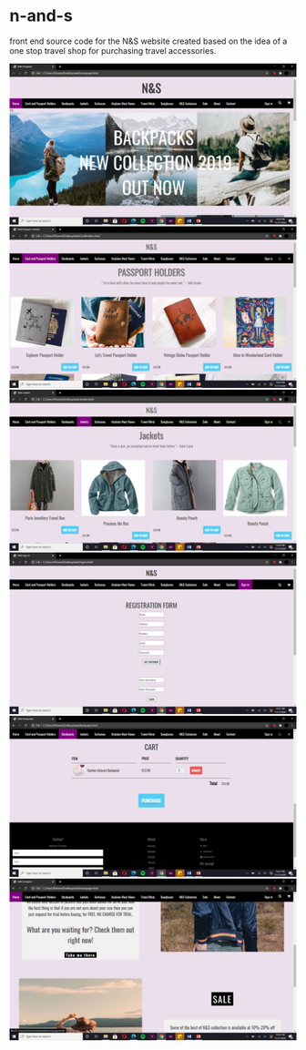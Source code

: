 # n-and-s
front end source code for the N&amp;S website created based on the idea of a one stop travel shop for purchasing travel accessories.


![alt text](https://github.com/ShireenPatel/n-and-s/blob/master/outputImages/Screenshot%20(102).png?raw=true)
![alt text](https://github.com/ShireenPatel/n-and-s/blob/master/outputImages/Screenshot%20(103).png?raw=true)
![alt text](https://github.com/ShireenPatel/n-and-s/blob/master/outputImages/Screenshot%20(104).png?raw=true)
![alt text](https://github.com/ShireenPatel/n-and-s/blob/master/outputImages/Screenshot%20(105).png?raw=true)
![alt text](https://github.com/ShireenPatel/n-and-s/blob/master/outputImages/Screenshot%20(107).png?raw=true)
![alt text](https://github.com/ShireenPatel/n-and-s/blob/master/outputImages/Screenshot%20(109).png?raw=true)
